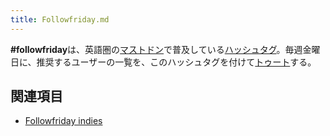 ```yaml
---
title: Followfriday.md
---
```

<div>

**\#followfriday**は、英語圏の[マストドン](/Mastodon "Mastodon")で普及している[ハッシュタグ](/%E3%83%8F%E3%83%83%E3%82%B7%E3%83%A5%E3%82%BF%E3%82%B0 "ハッシュタグ")。毎週金曜日に、推奨するユーザーの一覧を、このハッシュタグを付けて[トゥート](/%E3%83%88%E3%82%A5%E3%83%BC%E3%83%88 "トゥート")する。

## 関連項目

-   [Followfriday indies](/Followfriday_indies "Followfriday indies")

</div>
